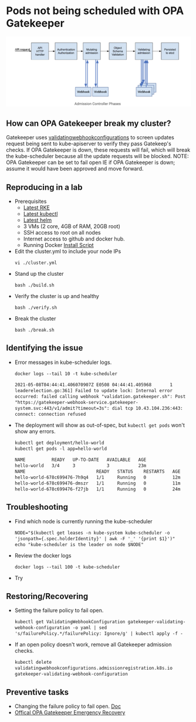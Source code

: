 # Pods not being scheduled with OPA Gatekeeper​
<p align="center">
  <img src="banner.png">
</p>

## How can OPA Gatekeeper break my cluster?
Gatekeeper uses [validatingwebhookconfigurations](https://kubernetes.io/docs/reference/access-authn-authz/extensible-admission-controllers/) to screen updates request being sent to kube-apiserver to verify they pass Gatekeep's checks. If OPA Gatekeeper is down, these requests will fail, which will break the kube-scheduler because all the update requests will be blocked.
NOTE: OPA Gatekeeper can be set to fail open IE if OPA Gatekeeper is down; assume it would have been approved and move forward.

## Reproducing in a lab
- Prerequisites
  - [Latest RKE](https://github.com/rancher/rke/releases/tag/v1.2.7)
  - [Latest kubectl](https://github.com/kubernetes/kubectl/releases/tag/v0.20.6)
  - [Latest helm](https://github.com/helm/helm/releases/tag/v3.5.4)
  - 3 VMs (2 core, 4GB of RAM, 20GB root)
  - SSH access to root on all nodes
  - Internet access to github and docker hub.
  - Running Docker [Install Script](https://github.com/rancher/install-docker)
- Edit the cluster.yml to include your node IPs
  ```
  vi ./cluster.yml
  ```
- Stand up the cluster
  ```
  bash ./build.sh
  ```
- Verify the cluster is up and healthy
  ```
  bash ./verify.sh
  ```
- Break the cluster
  ```
  bash ./break.sh
  ```

## Identifying the issue
- Error messages in kube-scheduler logs.
  ```
  docker logs --tail 10 -t kube-scheduler
  ```
  ```
  2021-05-08T04:44:41.406070907Z E0508 04:44:41.405968       1 leaderelection.go:361] Failed to update lock: Internal error occurred: failed calling webhook "validation.gatekeeper.sh": Post "https://gatekeeper-webhook-service.gatekeeper-system.svc:443/v1/admit?timeout=3s": dial tcp 10.43.104.236:443: connect: connection refused
  ```
- The deployment will show as out-of-spec, but `kubectl get pods` won't show any errors.
  ```
  kubectl get deployment/hello-world
  kubectl get pods -l app=hello-world
  ```
  ```
  NAME          READY   UP-TO-DATE   AVAILABLE   AGE
  hello-world   3/4     3            3           23m 
  NAME                           READY   STATUS    RESTARTS   AGE
  hello-world-678c699476-7h9q4   1/1     Running   0          12m
  hello-world-678c699476-dmszr   1/1     Running   0          11m
  hello-world-678c699476-f27jb   1/1     Running   0          24m
  ```

## Troubleshooting
- Find which node is currently running the kube-scheduler
  ```
  NODE="$(kubectl get leases -n kube-system kube-scheduler -o 'jsonpath={.spec.holderIdentity}' | awk -F '_' '{print $1}')"
  echo "kube-scheduler is the leader on node $NODE"
  ```
- Review the docker logs
  ```
  docker logs --tail 100 -t kube-scheduler
  ```
- Try 

## Restoring/Recovering
- Setting the failure policy to fail open.
  ```
  kubectl get ValidatingWebhookConfiguration gatekeeper-validating-webhook-configuration -o yaml | sed 's/failurePolicy.*/failurePolicy: Ignore/g' | kubectl apply -f -
  ```
- If an open policy doesn't work, remove all Gatekeeper admission checks.
  ```
  kubectl delete validatingwebhookconfigurations.admissionregistration.k8s.io gatekeeper-validating-webhook-configuration
  ```

## Preventive tasks
- Changing the failure policy to fail open. [Doc](https://open-policy-agent.github.io/gatekeeper/website/docs/failing-closed)
- [Offical OPA Gatekeeper Emergency Recovery](https://open-policy-agent.github.io/gatekeeper/website/docs/emergency)
